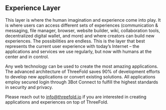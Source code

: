 ## Experience Layer

This layer is where the human imagination and experience come into play. It is where users can access different sets of experiences (communication & messaging, file manager, browser, website builder, wiki, collaboration tools, decentralized digital wallet, and more) and where creators can build new experiences. The possibilities are endless. This is the layer that best represents the current user experience with today’s Internet – the applications and services we use regularly, but now with humans at the center and in control.
 
Any web technology can be used to create the most amazing applications. The advanced architecture of ThreeFold saves 90% of development efforts to develop new applications or convert existing solutions. All applications employ secured login through 3Bot Connect to fulfill the highest standards in security and privacy.

Please reach out to info@threefold.io if you are interested in creating applications and experiences on top of ThreeFold.